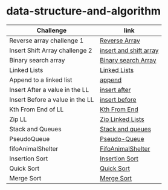 # data-structure-and-algorithm

| Challenge                       | link                                                                                           |
| ------------------------------- | ---------------------------------------------------------------------------------------------- |
| Reverse array challenge 1       | [Reverse Array](javascript/arrays/challenges/reverse-array/reverse-arrays.js)                  |
| Insert Shift Array challenge 2  | [insert and shift array](javascript/arrays/challenges/arrayShift/array-shift.js)               |
| Binary search array             | [Binary search Array](javascript/arrays/challenges/arrayBinarySearch/array-binary-search.js)   |
| Linked Lists                    | [Linked Lists](javascript/linked-lists/linked-lists.js)                                        |
| Append to a linked list         | [append](javascript/linked-lists/challenges/append/append.js)                                  |
| Insert After a value in the LL  | [insert after](javascript/linked-lists/challenges/insertAfter/insertAfter.js)                  |
| Insert Before a value in the LL | [insert before](javascript/linked-lists/challenges/insertBefore/insertBefore.js)               |
| Kth From End of LL              | [Kth From End](javascript/linked-lists/challenges/kthFromEnd/kthFromEnd.js)                    |
| Zip LL                          | [Zip Linked Lists](javascript/linked-lists/challenges/llZip/ll-zip.js)                         |
| Stack and Queues                | [Stack and queues](javascript/stacksAndQueues/stacks-and-queues.js)                            |
| PseudoQueue                     | [Pseudo-Queue](javascript/stacksAndQueues/challenges/queueWithStacks/queue-with-stacks.js)       |
| fifoAnimalShelter               | [FifoAnimalShelter](javascript/stacksAndQueues/challenges/fifoAnimalShelter/animal-shelter.js) |
| Insertion Sort                  | [Insertion Sort](javascript/arrays/challenges/InsertionSort/ins-sort.js)                       |
| Quick Sort                      | [Quick Sort](javascript/arrays/challenges/quickSort/quick-sort.js)                             |
| Merge Sort                      | [Merge Sort](javascript/arrays/challenges/mergesort/mergesort.js)                              |
